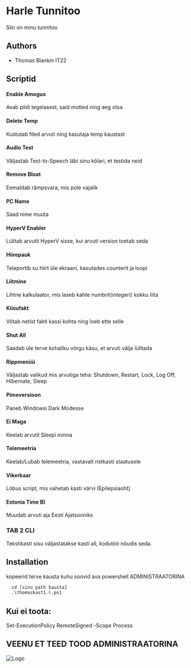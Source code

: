 
# Harle Tunnitoo

Siin on minu tunnitoo


## Authors

- Thomas Blankin IT22


## Scriptid

#### Enable Amogus

Avab pildi tegelasest, said motted ning aeg otsa


#### Delete Temp

Kustutab filed arvuti ning kasutaja temp kaustast

#### Audio Test

Väljastab Text-to-Speech läbi sinu kõlari, et testida neid

#### Remove Bloat

Eemaldab rämpsvara, mis pole vajalik

#### PC Name

Saad nime muuta

#### HyperV Enabler

Lülitab arvutil HyperV sisse, kui arvuti version toetab seda

#### Hiirepauk

Teleportib su hiirt üle ekraani, kasutades counterit ja loopi

#### Liitmine

Lihtne kalkulaator, mis laseb kahte numbrit(integeri) kokku liita

#### Kiisufakt

Võtab netist fakti kassi kohta ning loeb ette selle

#### Shut All

Saadab üle terve kohaliku võrgu käsu, et arvuti välja lülitada

#### Rippmenüü

Väljastab valikud mis arvutiga teha: Shutdown, Restart, Lock, Log Off, Hibernate, Sleep

#### Pimeversioon

Paneb Windowsi Dark Modesse

#### Ei Maga

Keelab arvutil Sleepi minna

#### Telemeetria

Keelab/Lubab telemeetria, vastavalt ristkasti staatusele

#### Vikerkaar

Lõbus script, mis vahetab kasti värvi (Epilepsiaoht)

#### Estonia Time B)

Muudab arvuti aja Eesti Ajatsooniks

### TAB 2 CLI

Tekstikasti sisu väljastatakse kasti all, kodutöö nõudis seda.
## Installation

kopeerid terve kausta kuhu soovid
ava powershell ADMINISTRAATORINA

```py
  cd [sinu path kausta]
  .\thomaskast1.6.ps1
```

## Kui ei toota:

Set-ExecutionPolicy RemoteSigned -Scope Process

## VEENU ET TEED TOOD ADMINISTRAATORINA
![Logo](https://imgur.com/rWaXCX7.jpg)


